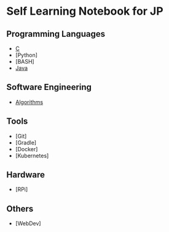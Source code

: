 # Self Learning Notebook for JP

## Programming Languages
- [C](C/Aa_Index.md)
- [Python]
- [BASH]
- [Java](Java/AaIndex.md)

## Software Engineering
- [Algorithms](General/ALGORITHMS/alg_index.md)

## Tools
- [Git]
- [Gradle]
- [Docker]
- [Kubernetes]

## Hardware
- [RPi]

## Others
- [WebDev]
